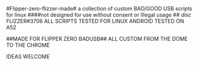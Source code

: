 #Flipper-zero-flizzer-made#
a collection of custom BAD/GOOD USB
scripts for linux
####not designed for use without consent or 
Illegal usage ##
*disc* FLIZZER#3706
ALL SCRIPTS TESTED FOR LINUX
ANDROID TESTED ON A52

 ##MADE FOR FLIPPER ZERO BADUSB##
ALL CUSTOM FROM THE DOME TO THE CHROME

IDEAS WELCOME
